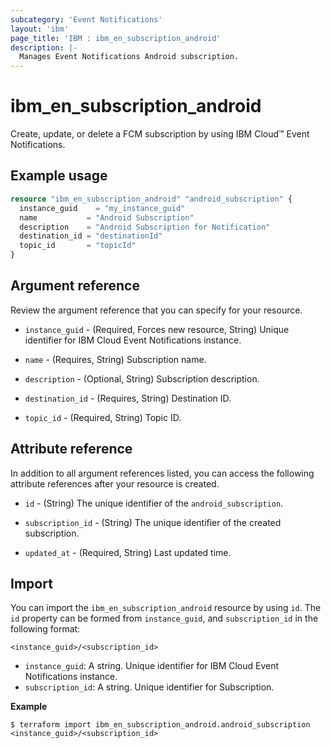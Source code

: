 ```yaml
---
subcategory: 'Event Notifications'
layout: 'ibm'
page_title: 'IBM : ibm_en_subscription_android'
description: |-
  Manages Event Notifications Android subscription.
---
```


# ibm_en_subscription_android

Create, update, or delete a FCM subscription by using IBM Cloud™ Event Notifications.

## Example usage

```terraform
resource "ibm_en_subscription_android" "android_subscription" {
  instance_guid    = "my_instance_guid"
  name           = "Android Subscription"
  description    = "Android Subscription for Notification"
  destination_id = "destinationId"
  topic_id       = "topicId"
}
```

## Argument reference

Review the argument reference that you can specify for your resource.

- `instance_guid` - (Required, Forces new resource, String) Unique identifier for IBM Cloud Event Notifications instance.

- `name` - (Requires, String) Subscription name.

- `description` - (Optional, String) Subscription description.

- `destination_id` - (Requires, String) Destination ID.

- `topic_id` - (Required, String) Topic ID.


## Attribute reference

In addition to all argument references listed, you can access the following attribute references after your resource is created.

- `id` - (String) The unique identifier of the `android_subscription`.

- `subscription_id` - (String) The unique identifier of the created subscription.

- `updated_at` - (Required, String) Last updated time.

## Import

You can import the `ibm_en_subscription_android` resource by using `id`.
The `id` property can be formed from `instance_guid`, and `subscription_id` in the following format:

```
<instance_guid>/<subscription_id>
```

- `instance_guid`: A string. Unique identifier for IBM Cloud Event Notifications instance.
- `subscription_id`: A string. Unique identifier for Subscription.

**Example**

```
$ terraform import ibm_en_subscription_android.android_subscription <instance_guid>/<subscription_id>
```
